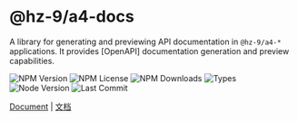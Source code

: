 # @hz-9/a4-docs

A library for generating and previewing API documentation in `@hz-9/a4-*` applications. It provides [OpenAPI] documentation generation and preview capabilities.

![NPM Version][npm-version-url] ![NPM License][npm-license-url] ![NPM Downloads][npm-downloads-url] ![Types][types-url]
<br /> ![Node Version][node-version-url] ![Last Commit][last-commit-url]

[npm-version-url]: https://badgen.net/npm/v/@hz-9/a4-docs
[npm-license-url]: https://badgen.net/npm/license/@hz-9/a4-docs
[npm-downloads-url]: https://badgen.net/npm/dt/@hz-9/a4-docs
[types-url]: https://badgen.net/npm/types/@hz-9/a4-docs
[node-version-url]: https://badgen.net/npm/node/@hz-9/a4-docs
[last-commit-url]: https://badgen.net/github/last-commit/hz-9/a4

[Document](https://hz-9.github.io/a4/guide/a4-docs/) | [文档](https://hz-9.github.io/a4/zh-CN/guide/a4-docs/)

